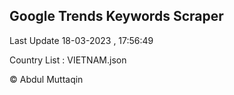 

## Google Trends Keywords Scraper 
 
Last Update 18-03-2023 , 17:56:49

Country List :
VIETNAM.json



© Abdul Muttaqin 
